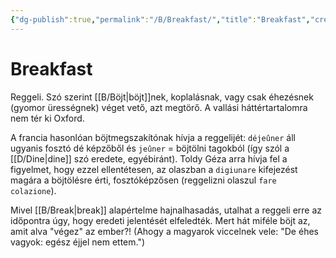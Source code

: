```yaml
---
{"dg-publish":true,"permalink":"/B/Breakfast/","title":"Breakfast","created":"2023-11-29T01:58","updated":"2024-10-24T02:19"}
---
```



# Breakfast

Reggeli. Szó szerint [[B/Böjt\|böjt]]nek, koplalásnak, vagy csak éhezésnek (gyomor ürességnek) véget vető, azt megtörő. A vallási háttértartalomra nem tér ki Oxford.  

A francia hasonlóan böjtmegszakítónak hívja a reggelijét: `déjeûner` áll ugyanis fosztó dé képzőből és `jeûner` = böjtölni tagokból (így szól a [[D/Dine\|dine]] szó eredete, egyébiránt). Toldy Géza arra hívja fel a figyelmet, hogy ezzel ellentétesen, az olaszban a `digiunare` kifejezést magára a böjtölésre érti, fosztóképzősen (reggelizni olaszul `fare colazione`).  

Mivel [[B/Break\|break]] alapértelme hajnalhasadás, utalhat a reggeli erre az időpontra úgy, hogy eredeti jelentését elfeledték. Mert hát miféle böjt az, amit alva "végez" az ember?! (Ahogy a magyarok viccelnek vele: "De éhes vagyok: egész éjjel nem ettem.")  